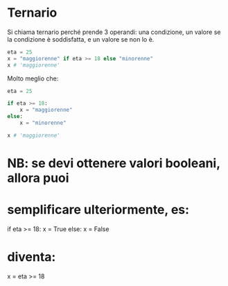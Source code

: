 # Ternario

Si chiama ternario perché prende 3 operandi: una condizione, un valore se la condizione è soddisfatta, e un valore se non lo è.

```python
eta = 25
x = "maggiorenne" if eta >= 18 else "minorenne"
x # 'maggiorenne'
```

Molto meglio che:

```python
eta = 25

if eta >= 18:
    x = "maggiorenne"
else:
    x = "minorenne"

x # 'maggiorenne'
```

## 

# NB: se devi ottenere valori booleani, allora puoi
# semplificare ulteriormente, es:

if eta >= 18:
    x = True
else:
    x = False

# diventa:

x = eta >= 18


